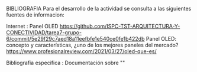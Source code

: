 BIBLIOGRAFIA
Para el desarrollo de la actividad se consulta a las siguientes fuentes de informacion:

 Internet :
 Panel OLED
 https://github.com/ISPC-TST-ARQUITECTURA-Y-CONECTIVIDAD/tarea7-grupo-6/commit/5e29f29c7aed18a11eefbfe1e540ce0fe1b422db
 Panel OLED: concepto y características, ¿uno de los mejores paneles del mercado?
 https://www.profesionalreview.com/2021/03/27/oled-que-es/
 
 


 Bibliografia especifica : Documentación sobre ""

